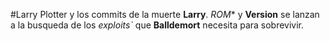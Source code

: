 #Larry Plotter y los commits de la muerte
**Larry**. *ROM** y **Version** se lanzan a la busqueda de los *exploits`* que 
**Balldemort** necesita para sobrevivir.
